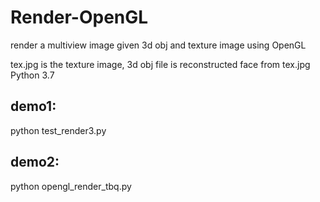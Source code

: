 # Render-OpenGL
render a multiview image given 3d obj and texture image using OpenGL

tex.jpg is the texture image, 3d obj file is reconstructed face from tex.jpg
Python 3.7
## demo1:

python test_render3.py

## demo2:

python opengl_render_tbq.py
